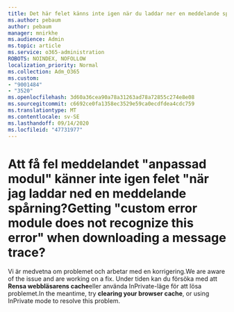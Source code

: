 ```yaml
---
title: Det här felet känns inte igen när du laddar ner en meddelande spårning?
ms.author: pebaum
author: pebaum
manager: mnirkhe
ms.audience: Admin
ms.topic: article
ms.service: o365-administration
ROBOTS: NOINDEX, NOFOLLOW
localization_priority: Normal
ms.collection: Adm_O365
ms.custom:
- "9001484"
- "3520"
ms.openlocfilehash: 3d60a36cea90a78a31263ad78a72855c274e8e08
ms.sourcegitcommit: c6692ce0fa1358ec3529e59ca0ecdfdea4cdc759
ms.translationtype: MT
ms.contentlocale: sv-SE
ms.lasthandoff: 09/14/2020
ms.locfileid: "47731977"
---
```

# <a name="getting-custom-error-module-does-not-recognize-this-error-when-downloading-a-message-trace"></a><span data-ttu-id="5106c-102">Att få fel meddelandet "anpassad modul" känner inte igen felet "när jag laddar ned en meddelande spårning?</span><span class="sxs-lookup"><span data-stu-id="5106c-102">Getting "custom error module does not recognize this error" when downloading a message trace?</span></span>

<span data-ttu-id="5106c-103">Vi är medvetna om problemet och arbetar med en korrigering.</span><span class="sxs-lookup"><span data-stu-id="5106c-103">We are aware of the issue and are working on a fix.</span></span>  <span data-ttu-id="5106c-104">Under tiden kan du försöka med att **Rensa webbläsarens cache**eller använda InPrivate-läge för att lösa problemet.</span><span class="sxs-lookup"><span data-stu-id="5106c-104">In the meantime, try **clearing your browser cache**, or using InPrivate mode to resolve this problem.</span></span>